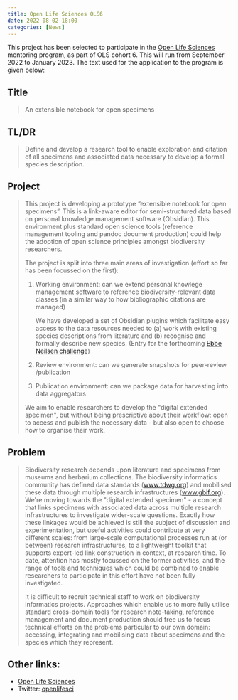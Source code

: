 ```yaml
---
title: Open Life Sciences OLS6
date: 2022-08-02 18:00
categories: [News]
---
```


This project has been selected to participate in the [Open Life Sciences][ols] mentoring program, as part of OLS cohort 6. This will run from September 2022 to January 2023. The text used for the application to the program is given below:

## Title
> An extensible notebook for open specimens

## TL/DR
> Define and develop a research tool to enable exploration and citation of all specimens and associated data necessary to develop a formal species description.

## Project
> This project is developing a prototype “extensible notebook for open specimens”. This is a link-aware editor for semi-structured data based on personal knowledge management software (Obsidian). This environment plus standard open science tools (reference management tooling and pandoc document production) could help the adoption of open science principles amongst biodiversity researchers. 
>
> The project is split into three main areas of investigation (effort so far has been focussed on the first):
> 1. Working environment: can we extend personal knowlege management software to reference biodiversity-relevant data classes (in a similar way to how bibliographic citations are managed)
> 
>    We have developed a set of Obsidian plugins which facilitate easy access to the data resources needed to (a) work with existing species descriptions from literature and (b) recognise and formally describe new species. (Entry for the forthcoming [Ebbe Neilsen challenge](https://www.gbif.org/article/1G82GL7jw08kS0g6k6MuSa/ebbe-nielsen-challenge))
> 1. Review environment: can we generate snapshots for peer-review /publication
> 2. Publication environment: can we package data for harvesting into data aggregators
>
> We aim to enable researchers to develop the "digital extended specimen", but without being prescriptive about their workflow: open to access and publish the necessary data - but also open to choose how to organise their work.

## Problem
> Biodiversity research depends upon literature and specimens from museums and herbarium collections. The biodiversity informatics community has defined data standards (www.tdwg.org) and mobilised these data through multiple research infrastructures (www.gbif.org). We're moving towards the "digital extended specimen" - a concept that links specimens with associated data across multiple research infrastructures to investigate wider-scale questions. Exactly how these linkages would be achieved is still the subject of discussion and experimentation, but useful activities could contribute at very different scales: from large-scale computational processes run at (or between) research infrastructures, to a lightweight toolkit that supports expert-led link construction in context, at research time. To date, attention has mostly focussed on the former activities, and the range of tools and techniques which could be combined to enable researchers to participate in this effort have not been fully investigated.
> 
> It is difficult to recruit technical staff to work on biodiversity informatics projects. Approaches which enable us to more fully utilise standard cross-domain tools for research note-taking, reference management and document production should free us to focus technical efforts on the problems particular to our own domain: accessing, integrating and mobilising data about specimens and the species which they represent.

## Other links:

- [Open Life Sciences][ols]
- Twitter: [openlifesci][ols-tw]

[ols]: https://openlifesci.org
[ols-tw]:   https://twitter.com/openlifesci
[ols-appl]: https://github.com/echinopscis/ols6-application
